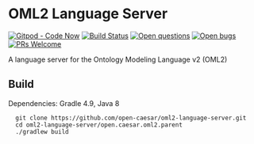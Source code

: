 # OML2 Language Server 

[![Gitpod - Code Now](https://img.shields.io/badge/Gitpod-code%20now-blue.svg?longCache=true)](https://gitpod.io#https://github.com/open-caesar/oml2-language-server)
[![Build Status](https://travis-ci.org/open-caesar/oml2-language-server.svg?branch=master)](https://travis-ci.org/open-caesar/oml2-language-server)
[![Open questions](https://img.shields.io/badge/Open-questions-lightgrey.svg?style=flat-curved)](https://github.com/open-caesar/oml2-language-server/labels/question)
[![Open bugs](https://img.shields.io/badge/Open-bugs-red.svg?style=flat-curved)](https://github.com/open-caesar/oml2-language-server/labels/bug)
[![PRs Welcome](https://img.shields.io/badge/PRs-welcome-yellowgreen.svg?style=flat-curved)](https://github.com/open-caesar/oml2-language-server/labels/help%20wanted)

A language server for the Ontology Modeling Language v2 (OML2)

## Build

Dependencies: Gradle 4.9, Java 8
```
  git clone https://github.com/open-caesar/oml2-language-server.git
  cd oml2-language-server/open.caesar.oml2.parent
  ./gradlew build
```

